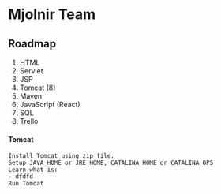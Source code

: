 # Mjolnir Team

## Roadmap 
1. HTML
2. Servlet
3. JSP
4. Tomcat (8)
5. Maven
6. JavaScript (React)
7. SQL
8. Trello

#### Tomcat
    Install Tomcat using zip file.
    Setup JAVA_HOME or JRE_HOME, CATALINA_HOME or CATALINA_OPS
    Learn what is:
    - dfdfd
    Run Tomcat